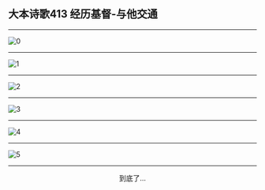 
## 大本诗歌413 经历基督-与他交通
        
<div id="aplayer0"></div>

---

<img alt="0" data-original="https://cdn.jsdelivr.net/gh/k34869/shi/data/d0413/0">

---

<img alt="1" data-original="https://cdn.jsdelivr.net/gh/k34869/shi/data/d0413/1">

---

<img alt="2" data-original="https://cdn.jsdelivr.net/gh/k34869/shi/data/d0413/2">

---

<img alt="3" data-original="https://cdn.jsdelivr.net/gh/k34869/shi/data/d0413/3">

---

<img alt="4" data-original="https://cdn.jsdelivr.net/gh/k34869/shi/data/d0413/4">

---

<img alt="5" data-original="https://cdn.jsdelivr.net/gh/k34869/shi/data/d0413/5">

---

<p style="text-align: center">到底了...</p>

<script src="/js/dist-view.js"></script>

<script>
MAIN.id = 'd0413';
        
const ap0 = new APlayer({
    container: document.getElementById('aplayer0'),
    volume: 1,
    loop: 'none',
    preload: 'none',
    audio: [{
        name: '大本诗歌413.mp3',
        artist: '大本诗歌',
        url: 'https://res.wx.qq.com/voice/getvoice?mediaid=MzI0NTk3MDM5M18yMjQ3NDkyNjE1',
        cover: '/favicon'
    }]
});
</script>
